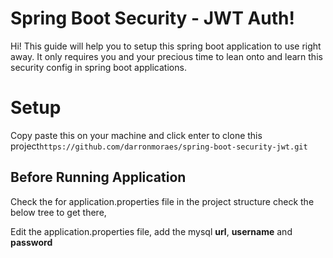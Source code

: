 # Spring Boot Security - JWT Auth!

Hi! This guide will help you to setup this spring boot application to use right away. It only requires you and your precious time to lean onto and learn this security config in spring boot applications.


# Setup
Copy paste this on your machine and click enter to clone this project`https://github.com/darronmoraes/spring-boot-security-jwt.git`

## Before Running Application

Check the for application.properties file in the project structure check the below tree to get there,

Edit the application.properties file, add the mysql **url**, **username** and **password**

